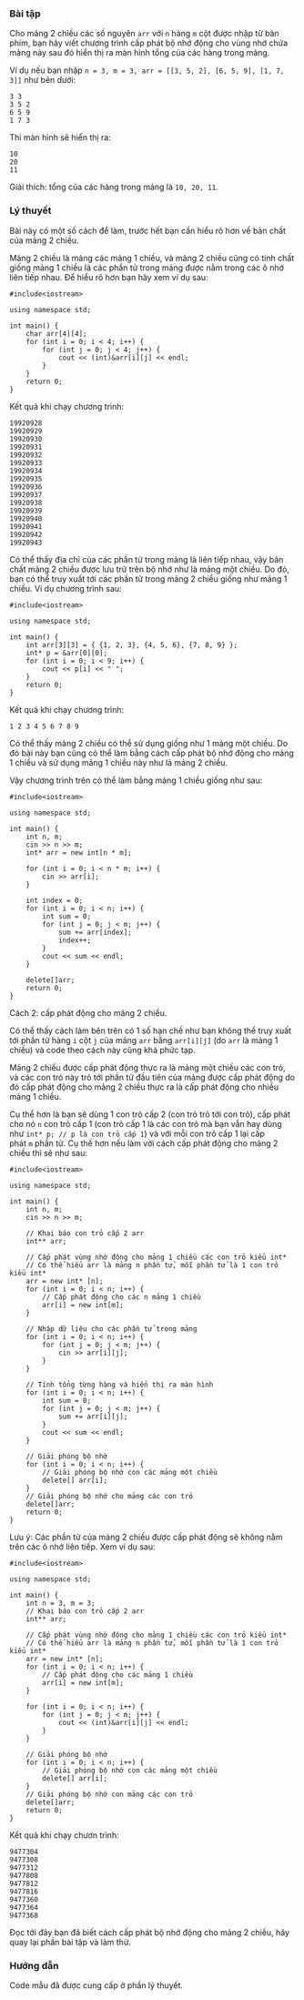 ### Bài tập

Cho mảng 2 chiều các số nguyên `arr` với `n` hàng `m` cột được nhập từ bàn phím, bạn hãy viết chương trình cấp phát bộ nhớ động cho vùng nhớ chứa mảng này sau đó hiển thị ra màn hình tổng của các hàng trong mảng.

Ví dụ nếu bạn nhập `n = 3, m = 3, arr = [[3, 5, 2], [6, 5, 9], [1, 7, 3]]` như bên dưới:

```
3 3
3 5 2
6 5 9
1 7 3
```

Thì màn hình sẽ hiển thị ra:

```
10
20
11
```

Giải thích: tổng của các hàng trong mảng là `10, 20, 11`.

### Lý thuyết

Bài này có một số cách để làm, trước hết bạn cần hiểu rõ hơn về bản chất của mảng 2 chiều.

Mảng 2 chiều là mảng các mảng 1 chiều, và mảng 2 chiều cũng có tính chất giống mảng 1 chiều là các phần tử trong mảng được nằm trong các ô nhớ liên tiếp nhau. Để hiểu rõ hơn bạn hãy xem ví dụ sau:

```
#include<iostream>

using namespace std;

int main() {
	char arr[4][4];
	for (int i = 0; i < 4; i++) {
		for (int j = 0; j < 4; j++) {
			cout << (int)&arr[i][j] << endl;
		}
	}
	return 0;
}
```

Kết quả khi chạy chương trình:

```
19920928
19920929
19920930
19920931
19920932
19920933
19920934
19920935
19920936
19920937
19920938
19920939
19920940
19920941
19920942
19920943
```

Có thể thấy địa chỉ của các phần tử trong mảng là liên tiếp nhau, vậy bản chất mảng 2 chiều được lưu trữ trên bộ nhớ như là mảng một chiều. Do đó, bạn có thể truy xuất tới các phần tử trong mảng 2 chiều giống như mảng 1 chiều. Ví dụ chương trình sau:

```
#include<iostream>

using namespace std;

int main() {
	int arr[3][3] = { {1, 2, 3}, {4, 5, 6}, {7, 8, 9} };
	int* p = &arr[0][0];
	for (int i = 0; i < 9; i++) {
		cout << p[i] << " ";
	}
	return 0;
}
```

Kết quả khi chạy chương trình:

```
1 2 3 4 5 6 7 8 9
```

Có thể thấy mảng 2 chiều có thể sử dụng giống như 1 mảng một chiều. Do đó bài này bạn cũng có thể làm bằng cách cấp phát bộ nhớ động cho mảng 1 chiều và sử dụng mảng 1 chiều này như là mảng 2 chiều.

Vậy chương trình trên có thể làm bằng mảng 1 chiều giống như sau:

```
#include<iostream>

using namespace std;

int main() {
	int n, m;
	cin >> n >> m;
	int* arr = new int[n * m];

	for (int i = 0; i < n * m; i++) {
		cin >> arr[i];
	}

	int index = 0;
	for (int i = 0; i < n; i++) {
		int sum = 0;
		for (int j = 0; j < m; j++) {
			sum += arr[index];
			index++;
		}
		cout << sum << endl;
	}

	delete[]arr;
	return 0;
}
```

Cách 2: cấp phát động cho mảng 2 chiều.

Có thể thấy cách làm bên trên có 1 số hạn chế như bạn không thể truy xuất tới phần tử hàng `i` cột `j` của mảng `arr` bằng `arr[i][j]` (do `arr` là mảng 1 chiều) và code theo cách này cũng khá phức tạp.

Mảng 2 chiều được cấp phát động thực ra là mảng một chiều các con trỏ, và các con trỏ này trỏ tới phần tử đầu tiên của mảng được cấp phát động do đó cấp phát động cho mảng 2 chiều thực ra là cấp phát động cho nhiều mảng 1 chiều.

Cụ thể hơn là bạn sẽ dùng 1 con trỏ cấp 2 (con trỏ trỏ tới con trỏ), cấp phát cho nó `n` con trỏ cấp 1 (con trỏ cấp 1 là các con trỏ mà bạn vẫn hay dùng như `int* p; // p là con trỏ cấp 1`) và với mỗi con trỏ cấp 1 lại cấp phát `m` phần tử. Cụ thế hơn nếu làm với cách cấp phát động cho mảng 2 chiều thì sẽ như sau:

```
#include<iostream>

using namespace std;

int main() {
	int n, m;
	cin >> n >> m;

	// Khai báo con trỏ cấp 2 arr
	int** arr;

	// Cấp phát vùng nhớ động cho mảng 1 chiều các con trỏ kiểu int*
	// Có thể hiểu arr là mảng n phần tử, mỗi phần tử là 1 con trỏ kiểu int*
	arr = new int* [n];
	for (int i = 0; i < n; i++) {
		// Cấp phát động cho các n mảng 1 chiều
		arr[i] = new int[m];
	}

	// Nhập dữ liệu cho các phần tử trong mảng
	for (int i = 0; i < n; i++) {
		for (int j = 0; j < m; j++) {
			cin >> arr[i][j];
		}
	}

	// Tính tổng từng hàng và hiển thị ra màn hình
	for (int i = 0; i < n; i++) {
		int sum = 0;
		for (int j = 0; j < m; j++) {
			sum += arr[i][j];
		}
		cout << sum << endl;
	}

	// Giải phóng bộ nhớ
	for (int i = 0; i < n; i++) {
		// Giải phóng bộ nhớ con các mảng một chiều
		delete[] arr[i];
	}
	// Giải phóng bộ nhớ cho mảng các con trỏ
	delete[]arr;
	return 0;
}
```

Lưu ý: Các phần tử của mảng 2 chiều được cấp phát động sẽ không nằm trên các ô nhớ liên tiếp. Xem ví dụ sau:

```
#include<iostream>

using namespace std;

int main() {
	int n = 3, m = 3;
	// Khai báo con trỏ cấp 2 arr
	int** arr;

	// Cấp phát vùng nhớ động cho mảng 1 chiều các con trỏ kiểu int*
	// Có thể hiểu arr là mảng n phần tử, mỗi phần tử là 1 con trỏ kiểu int*
	arr = new int* [n];
	for (int i = 0; i < n; i++) {
		// Cấp phát động cho các mảng 1 chiều
		arr[i] = new int[m];
	}

	for (int i = 0; i < n; i++) {
		for (int j = 0; j < m; j++) {
			cout << (int)&arr[i][j] << endl;
		}
	}

	// Giải phóng bộ nhớ
	for (int i = 0; i < n; i++) {
		// Giải phóng bộ nhớ con các mảng một chiều
		delete[] arr[i];
	}
	// Giải phóng bộ nhớ con mảng các con trỏ
	delete[]arr;
	return 0;
}
```

Kết quả khi chạy chươn trình:

```
9477304
9477308
9477312
9477808
9477812
9477816
9477360
9477364
9477368
```

Đọc tới đây bạn đã biết cách cấp phát bộ nhớ động cho mảng 2 chiều, hãy quay lại phần bài tập và làm thử.

### Hướng dẫn

Code mẫu đã được cung cấp ở phần lý thuyết.
